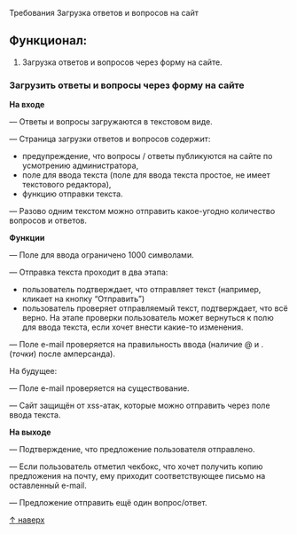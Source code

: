 ﻿Требования Загрузка ответов и вопросов на сайт
## <a name="bhbpf91m46mv"></a><a name="_ozetz8sdzyt0"></a>Функционал:
1) Загрузка ответов и вопросов через форму на сайте.
### <a name="_o5aik1umqgu4"></a>Загрузить ответы и вопросы через форму на сайте
**На входе**

— Ответы и вопросы загружаются в текстовом виде.

— Страница загрузки ответов и вопросов содержит:

- предупреждение, что вопросы / ответы публикуются на сайте по усмотрению администратора,
- поле для ввода текста (поле для ввода текста простое, не имеет текстового редактора),
- функцию отправки текста.

— Разово одним текстом можно отправить какое-угодно количество вопросов и ответов.

**Функции**

— Поле для ввода ограничено 1000 символами.

— Отправка текста проходит в два этапа:

- пользователь подтверждает, что отправляет текст (например, кликает на кнопку “Отправить”)
- пользователь проверяет отправляемый текст, подтверждает, что всё верно. На этапе проверки пользователь может вернуться к полю для ввода текста, если хочет внести какие-то изменения.

— Поле e-mail проверяется на правильность ввода (наличие @ и . (*точки*) после амперсанда).

На будущее:

— Поле e-mail проверяется на существование.

— Сайт защищён от xss-атак, которые можно отправить через поле ввода текста.

**На выходе**

— Подтверждение, что предложение пользователя отправлено.

— Если пользователь отметил чекбокс, что хочет получить копию предложения на почту, ему приходит соответствующее письмо на оставленный e-mail.

— Предложение отправить ещё один вопрос/ответ.

[↑](#bhbpf91m46mv)[ наверх](#bhbpf91m46mv)

